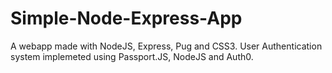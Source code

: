 # Simple-Node-Express-App

A webapp made with NodeJS, Express, Pug and CSS3.
User Authentication system implemeted using Passport.JS, NodeJS and Auth0.

